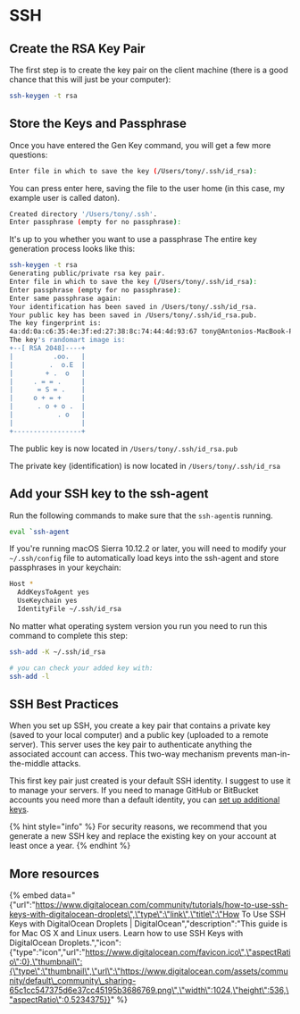 # SSH

## Create the RSA Key Pair

The first step is to create the key pair on the client machine \(there is a good chance that this will just be your computer\):

```bash
ssh-keygen -t rsa
```

## Store the Keys and Passphrase

Once you have entered the Gen Key command, you will get a few more questions:

```bash
Enter file in which to save the key (/Users/tony/.ssh/id_rsa):
```

You can press enter here, saving the file to the user home \(in this case, my example user is called daton\).

```bash
Created directory '/Users/tony/.ssh'.
Enter passphrase (empty for no passphrase):
```

It's up to you whether you want to use a passphrase The entire key generation process looks like this:

```bash
ssh-keygen -t rsa
Generating public/private rsa key pair.
Enter file in which to save the key (/Users/tony/.ssh/id_rsa): 
Enter passphrase (empty for no passphrase): 
Enter same passphrase again: 
Your identification has been saved in /Users/tony/.ssh/id_rsa.
Your public key has been saved in /Users/tony/.ssh/id_rsa.pub.
The key fingerprint is:
4a:dd:0a:c6:35:4e:3f:ed:27:38:8c:74:44:4d:93:67 tony@Antonios-MacBook-Pro.local
The key's randomart image is:
+--[ RSA 2048]----+
|          .oo.   |
|         .  o.E  |
|        + .  o   |
|     . = = .     |
|      = S = .    |
|     o + = +     |
|      . o + o .  |
|           . o   |
|                 |
+-----------------+
```

The public key is now located in `/Users/tony/.ssh/id_rsa.pub`

The private key \(identification\) is now located in `/Users/tony/.ssh/id_rsa`

## Add your SSH key to the ssh-agent

Run the following commands to make sure that the `ssh-agent`is running.

```bash
eval `ssh-agent
```

If you're running macOS Sierra 10.12.2 or later, you will need to modify your `~/.ssh/config` file to automatically load keys into the ssh-agent and store passphrases in your keychain:

```bash
Host *
  AddKeysToAgent yes  
  UseKeychain yes  
  IdentityFile ~/.ssh/id_rsa
```

No matter what operating system version you run you need to run this command to complete this step:

```bash
ssh-add -K ~/.ssh/id_rsa

# you can check your added key with:
ssh-add -l
```

## SSH Best Practices 

When you set up SSH, you create a key pair that contains a private key \(saved to your local computer\) and a public key \(uploaded to a remote server\). This server uses the key pair to authenticate anything the associated account can access. This two-way mechanism prevents man-in-the-middle attacks.

This first key pair just created is your default SSH identity. I suggest to use it to manage your servers. If you need to manage GitHub or BitBucket accounts you need more than a default identity, you can [set up additional keys](https://confluence.atlassian.com/bitbucket/set-up-additional-ssh-keys-271943168.html).

{% hint style="info" %}
For security reasons, we recommend that you generate a new SSH key and replace the existing key on your account at least once a year.
{% endhint %}

## More resources 

{% embed data="{\"url\":\"https://www.digitalocean.com/community/tutorials/how-to-use-ssh-keys-with-digitalocean-droplets\",\"type\":\"link\",\"title\":\"How To Use SSH Keys with DigitalOcean Droplets \| DigitalOcean\",\"description\":\"This guide is for Mac OS X and Linux users. Learn how to use SSH Keys with DigitalOcean Droplets.\",\"icon\":{\"type\":\"icon\",\"url\":\"https://www.digitalocean.com/favicon.ico\",\"aspectRatio\":0},\"thumbnail\":{\"type\":\"thumbnail\",\"url\":\"https://www.digitalocean.com/assets/community/default\_community\_sharing-65c1cc547375d6e37cc45195b3686769.png\",\"width\":1024,\"height\":536,\"aspectRatio\":0.5234375}}" %}



